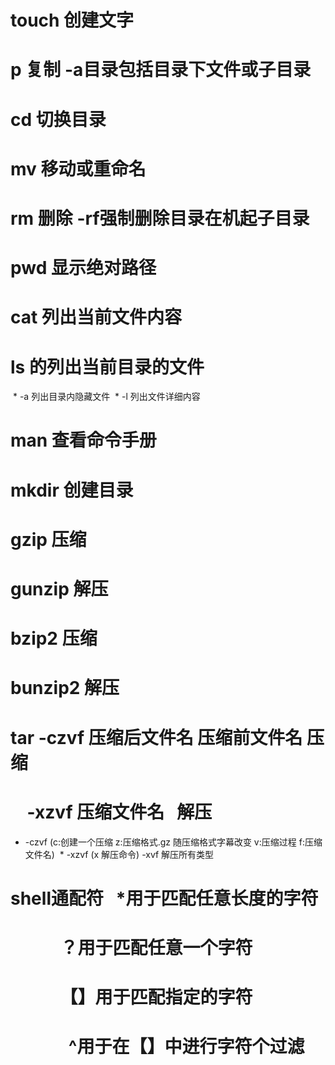 # touch 创建文字
# p 复制 -a目录包括目录下文件或子目录
# cd 切换目录
# mv 移动或重命名
# rm 删除 -rf强制删除目录在机起子目录
# pwd 显示绝对路径
# cat 列出当前文件内容
# ls 的列出当前目录的文件
  * -a 列出目录内隐藏文件
  * -l 列出文件详细内容
# man 查看命令手册
# mkdir 创建目录
# gzip 压缩
# gunzip 解压
# bzip2 压缩
# bunzip2 解压
# tar -czvf 压缩后文件名 压缩前文件名 压缩
#      -xzvf 压缩文件名    解压
  * -czvf (c:创建一个压缩 z:压缩格式.gz 随压缩格式字幕改变 v:压缩过程 f:压缩文件名)
  * -xzvf (x 解压命令) -xvf 解压所有类型
#  shell通配符   *用于匹配任意长度的字符
#               ？用于匹配任意一个字符
#              【】用于匹配指定的字符
#               ^用于在【】中进行字符个过滤
 
